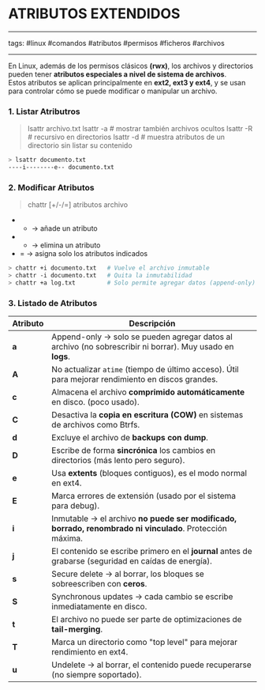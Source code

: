 # ATRIBUTOS EXTENDIDOS
_______
tags: #linux #comandos #atributos #permisos #ficheros #archivos 
________
En Linux, además de los permisos clásicos **(rwx)**, los archivos y directorios pueden tener **atributos especiales a nivel de sistema de archivos**.  
Estos atributos se aplican principalmente en **ext2, ext3 y ext4**, y se usan para controlar cómo se puede modificar o manipular un archivo.

### 1. Listar Atributros

>lsattr archivo.txt
>lsattr -a   # mostrar también archivos ocultos
>lsattr -R   # recursivo en directorios
>lsattr -d   # muestra atributos de un directorio sin listar su contenido

```Bash
> lsattr documento.txt
----i--------e-- documento.txt
```

### 2. Modificar Atributos

>chattr [+/-/=] atributos archivo

- + → añade un atributo 
- - → elimina un atributo
- = → asigna solo los atributos indicados

```bash
> chattr +i documento.txt   # Vuelve el archivo inmutable
> chattr -i documento.txt   # Quita la inmutabilidad
> chattr +a log.txt         # Solo permite agregar datos (append-only)
```

### 3. Listado de Atributos

| Atributo | Descripción                                                                                               |
| -------- | --------------------------------------------------------------------------------------------------------- |
| **a**    | Append-only → solo se pueden agregar datos al archivo (no sobrescribir ni borrar). Muy usado en **logs**. |
| **A**    | No actualizar `atime` (tiempo de último acceso). Útil para mejorar rendimiento en discos grandes.         |
| **c**    | Almacena el archivo **comprimido automáticamente** en disco. (poco usado).                                |
| **C**    | Desactiva la **copia en escritura (COW)** en sistemas de archivos como Btrfs.                             |
| **d**    | Excluye el archivo de **backups con dump**.                                                               |
| **D**    | Escribe de forma **sincrónica** los cambios en directorios (más lento pero seguro).                       |
| **e**    | Usa **extents** (bloques contiguos), es el modo normal en ext4.                                           |
| **E**    | Marca errores de extensión (usado por el sistema para debug).                                             |
| **i**    | Inmutable → el archivo **no puede ser modificado, borrado, renombrado ni vinculado**. Protección máxima.  |
| **j**    | El contenido se escribe primero en el **journal** antes de grabarse (seguridad en caídas de energía).     |
| **s**    | Secure delete → al borrar, los bloques se sobreescriben con **ceros**.                                    |
| **S**    | Synchronous updates → cada cambio se escribe inmediatamente en disco.                                     |
| **t**    | El archivo no puede ser parte de optimizaciones de **tail-merging**.                                      |
| **T**    | Marca un directorio como "top level" para mejorar rendimiento en ext4.                                    |
| **u**    | Undelete → al borrar, el contenido puede recuperarse (no siempre soportado).                              |
